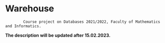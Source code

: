 # Warehouse
            Course project on Databases 2021/2022, Faculty of Mathematics and Informatics.
            
            
             
 **The description will be updated after 15.02.2023.**
